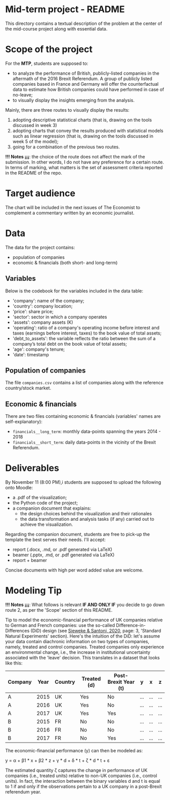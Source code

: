# Mid-term project - README

This directory contains a textual description of the problem at the center of
the mid-course project along with essential data.

# Scope of the project

For the **MTP**, students are supposed to:

+   to analyze the performance of British, publicly-listed companies in the
aftermath of the 2016 Brexit Referendum. A group of publicly listed companies
based in France and Germany will offer the counterfactual data to estimate how
British companies could have performed in case of no-leave;
+   to visually display the insights emerging from the analysis.

Mainly, there are three routes to visually display the results:

1.  adopting descriptive statistical charts (that is, drawing on the tools discussed in week 3)
2.  adopting charts that convey the results produced with statistical models
such as linear regression (that is, drawing on the tools discussed in week 5
of the model);
3.  going for a combination of the previous two routes.

**!!!  Notes ¡¡¡**: the choice of the route does not affect the mark of the
submission. In other words, I do not have any preference for a certain route.
In terms of marking, what matters is the set of assessment criteria reported
in the README of the repo.

# Target audience

The chart will be included in the next issues of The Economist to complement a
commentary written by an economic journalist.

# Data

The data for the project contains:

+   population of companies
+   economic & financials (both short- and long-term)

## Variables

Below is the codebook for the variables included in the data table:

-   'company': name of the company;
-   'country': company location;
-   'price': share price;
-   'sector': sector in which a company operates
-   'assets': company assets (K)
-   'operating': ratio of a company's operating income before interest and
    taxes (earnings before interest, taxes) to the book value of total assets;
-   'debt_to_assets': the variable reflects the ratio between the sum of a
     company’s total debt on the book value of total assets;
-   'age': company's tenure;
-   'date': timestamp

## Population of companies

The file `companies.csv` contains a list of companies along with the reference
country/stock market.

## Economic & financials

There are two files containing economic & financials (variables' names are
self-explanatory):

+   `financials__long_term`: monthly data-points spanning the years 2014 -
2018
+   `financials__short_term`: daily data-points in the vicinity of the Brexit
Referendum.

# Deliverables

By November 11 (8:00 PM),i students are supposed to upload the following onto Moodle:

+   a .pdf of the visualization;
+   the Python code of the project;
+   a companion document that explains:
    -   the design choices behind the visualization and their rationales
    -   the data transformation and analysis tasks (if any) carried out to achieve the visualization.

Regarding the companion document, students are free to pick-up the template the best serves their needs. I'll accept:

+ report (.docx, .md, or .pdf generated via LaTeX)
+ beamer (.pptx, .md, or .pdf generated via LaTeX)
+ report + beamer

Concise documents with high per word added value are welcome.

# Modeling Tip

**!!!  Notes ¡¡¡**: What follows is relevant **IF AND ONLY IF** you decide to go down route 2, as per the 'Scope' section of this README.

Tip to model the economic-financial performance of UK companies relative to
German and French companies: use the so-called Difference-in-Differences (DiD)
design (see [Sieweke & Santoni,
2020](https://www.sciencedirect.com/science/article/pii/S1048984318308476),
page: 3, 'Standard Natural Experiments' section). Here's the intuition of the
DiD: let's assume your data contain diachronic information on two types of
companies, namely, treated and control companies. Treated companies only
experience an environmental change, i.e., the increase in institutional
uncertainty associated with the 'leave' decision. This translates in a dataset
that looks like this:

| Company | Year | Country | Treated (d) | Post-Brexit Year (t) | y   | x   | z   |
|---------|------|---------|-------------|----------------------|-----|-----|-----|
| A       | 2015 | UK      | Yes         | No                   | ... | ... | ... |
| A       | 2016 | UK      | Yes         | No                   | ... | ... | ... |
| A       | 2017 | UK      | Yes         | Yes                  | ... | ... | ... |
| B       | 2015 | FR      | No          | No                   | ... | ... | ... |
| B       | 2016 | FR      | No          | No                   | ... | ... | ... |
| B       | 2017 | FR      | No          | Yes                  | ... | ... | ... |

The economic-financial performance (y) can then be modeled as:

y = α + β1 * x + β2 * z + γ * d + δ * t + ζ * d * t + ε

The estimated quantity ζ captures the change in performance of UK companies
(i.e., treated units) relative to non-UK companies (i.e., control units). In
fact, the interaction between the binary variables d and t is equal to 1 if
and only if the observations pertain to a UK company in a post-Brexit
referendum year.
